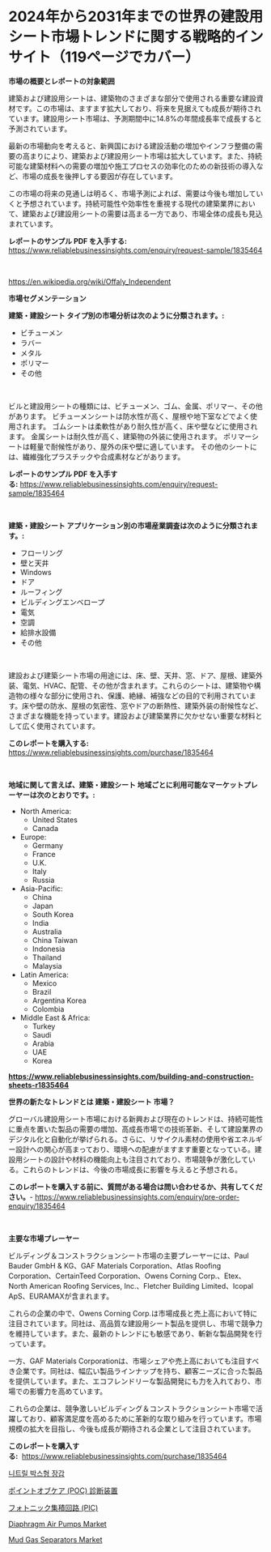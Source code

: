 <p><h1>2024年から2031年までの世界の建設用シート市場トレンドに関する戦略的インサイト（119ページでカバー）</h1></p><p><strong>市場の概要とレポートの対象範囲</strong></p>
<p><p>建築および建設用シートは、建築物のさまざまな部分で使用される重要な建設資材です。この市場は、ますます拡大しており、将来を見据えても成長が期待されています。建設用シート市場は、予測期間中に14.8%の年間成長率で成長すると予測されています。</p><p>最新の市場動向を考えると、新興国における建設活動の増加やインフラ整備の需要の高まりにより、建築および建設用シート市場は拡大しています。また、持続可能な建築材料への需要の増加や施工プロセスの効率化のための新技術の導入など、市場の成長を後押しする要因が存在しています。</p><p>この市場の将来の見通しは明るく、市場予測によれば、需要は今後も増加していくと予想されています。持続可能性や効率性を重視する現代の建築業界において、建築および建設用シートの需要は高まる一方であり、市場全体の成長も見込まれています。</p></p>
<p><strong>レポートのサンプル PDF を入手する:</strong> <a href="https://www.reliablebusinessinsights.com/enquiry/request-sample/1835464">https://www.reliablebusinessinsights.com/enquiry/request-sample/1835464</a></p>
<p>&nbsp;</p>
<p><a href="https://en.wikipedia.org/wiki/Offaly_Independent">https://en.wikipedia.org/wiki/Offaly_Independent</a></p>
<p><strong>市場セグメンテーション</strong></p>
<p><strong>建築・建設シート タイプ別の市場分析は次のように分類されます。:</strong></p>
<p><ul><li>ビチューメン</li><li>ラバー</li><li>メタル</li><li>ポリマー</li><li>その他</li></ul></p>
<p>&nbsp;</p>
<p><p>ビルと建設用シートの種類には、ビチューメン、ゴム、金属、ポリマー、その他があります。 ビチューメンシートは防水性が高く、屋根や地下室などでよく使用されます。 ゴムシートは柔軟性があり耐久性が高く、床や壁などに使用されます。 金属シートは耐久性が高く、建築物の外装に使用されます。 ポリマーシートは軽量で耐候性があり、屋外の床や壁に適しています。 その他のシートには、繊維強化プラスチックや合成素材などがあります。</p></p>
<p><strong>レポートのサンプル PDF を入手する:</strong>&nbsp;<a href="https://www.reliablebusinessinsights.com/enquiry/request-sample/1835464">https://www.reliablebusinessinsights.com/enquiry/request-sample/1835464</a></p>
<p>&nbsp;</p>
<p><strong> 建築・建設シート アプリケーション別の市場産業調査は次のように分類されます。:</strong></p>
<p><ul><li>フローリング</li><li>壁と天井</li><li>Windows</li><li>ドア</li><li>ルーフィング</li><li>ビルディングエンベロープ</li><li>電気</li><li>空調</li><li>給排水設備</li><li>その他</li></ul></p>
<p>&nbsp;</p>
<p><p>建設および建築シート市場の用途には、床、壁、天井、窓、ドア、屋根、建築外装、電気、HVAC、配管、その他が含まれます。これらのシートは、建築物や構造物の様々な部分に使用され、保護、絶縁、補強などの目的で利用されています。床や壁の防水、屋根の気密性、窓やドアの断熱性、建築外装の耐候性など、さまざまな機能を持っています。建設および建築業界に欠かせない重要な材料として広く使用されています。</p></p>
<p><strong>このレポートを購入する:</strong>&nbsp; <a href="https://www.reliablebusinessinsights.com/purchase/1835464">https://www.reliablebusinessinsights.com/purchase/1835464</a></p>
<p>&nbsp;</p>
<p><strong>地域に関して言えば、建築・建設シート 地域ごとに利用可能なマーケットプレーヤーは次のとおりです。:</strong></p>
<p><ul>
    <li>
        North America:
        <ul>
            <li>United States</li>
            <li>Canada</li>
        </ul>
    </li>
    <li>
        Europe:
        <ul>
            <li>Germany</li>
            <li>France</li>
            <li>U.K.</li>
            <li>Italy</li>
            <li>Russia</li>
        </ul>
    </li>
    <li>
        Asia-Pacific:
        <ul>
            <li>China</li>
            <li>Japan</li>
            <li>South Korea</li>
            <li>India</li>
            <li>Australia</li>
            <li>China Taiwan</li>
            <li>Indonesia</li>
            <li>Thailand</li>
            <li>Malaysia</li>
        </ul>
    </li>
    <li>
        Latin America:
        <ul>
            <li>Mexico</li>
            <li>Brazil</li>
            <li>Argentina Korea</li>
            <li>Colombia</li>
        </ul>
    </li>
    <li>
        Middle East & Africa:
        <ul>
            <li>Turkey</li>
            <li>Saudi</li>
            <li>Arabia</li>
            <li>UAE</li>
            <li>Korea</li>
        </ul>
    </li>
    </ul></p>
<p><strong><a href="https://www.reliablebusinessinsights.com/building-and-construction-sheets-r1835464">https://www.reliablebusinessinsights.com/building-and-construction-sheets-r1835464</a></strong>&nbsp;</p>
<p><strong>世界の新たなトレンドとは 建築・建設シート 市場？</strong></p>
<p><p>グローバル建設用シート市場における新興および現在のトレンドは、持続可能性に重点を置いた製品の需要の増加、高成長市場での技術革新、そして建設業界のデジタル化と自動化が挙げられる。さらに、リサイクル素材の使用や省エネルギー設計への関心が高まっており、環境への配慮がますます重要となっている。建設用シートの設計や材料の機能向上も注目されており、市場競争が激化している。これらのトレンドは、今後の市場成長に影響を与えると予想される。</p></p>
<p><strong>このレポートを購入する前に、質問がある場合は問い合わせるか、共有してください。</strong>- <a href="https://www.reliablebusinessinsights.com/enquiry/pre-order-enquiry/1835464">https://www.reliablebusinessinsights.com/enquiry/pre-order-enquiry/1835464</a></p>
<p>&nbsp;</p>
<p><strong>主要な市場プレーヤー</strong></p>
<p><p>ビルディング＆コンストラクションシート市場の主要プレーヤーには、Paul Bauder GmbH & KG、GAF Materials Corporation、Atlas Roofing Corporation、CertainTeed Corporation、Owens Corning Corp.、Etex、North American Roofing Services, Inc.、Fletcher Building Limited、Icopal ApS、EURAMAXが含まれます。</p><p>これらの企業の中で、Owens Corning Corp.は市場成長と売上高において特に注目されています。同社は、高品質な建設用シート製品を提供し、市場で競争力を維持しています。また、最新のトレンドにも敏感であり、斬新な製品開発を行っています。</p><p>一方、GAF Materials Corporationは、市場シェアや売上高においても注目すべき企業です。同社は、幅広い製品ラインナップを持ち、顧客ニーズに合った製品を提供しています。また、エコフレンドリーな製品開発にも力を入れており、市場での影響力を高めています。</p><p>これらの企業は、競争激しいビルディング＆コンストラクションシート市場で活躍しており、顧客満足度を高めるために革新的な取り組みを行っています。市場規模の拡大を目指し、今後も成長が期待される企業として注目されています。</p></p>
<p><strong>このレポートを購入する:</strong>&nbsp;&nbsp;<a href="https://www.reliablebusinessinsights.com/purchase/1835464">https://www.reliablebusinessinsights.com/purchase/1835464</a></p>
<p><p><a href="https://github.com/nuekbpymrrz5/Market-Research-Report-List-2/blob/main/3777223172629.md">니트릴 박스형 장갑</a></p><p><a href="https://github.com/DanykaKilback/Market-Research-Report-List-1/blob/main/8363006160500.md">ポイントオブケア (POC) 診断装置</a></p><p><a href="https://github.com/mohamedbakry57/Market-Research-Report-List-4/blob/main/5227124160501.md">フォトニック集積回路 (PIC)</a></p><p><a href="https://github.com/niyotibauri9/Market-Research-Report-List-1/blob/main/diaphragm-air-pumps-market.md">Diaphragm Air Pumps Market</a></p><p><a href="https://issuu.com/reportprime-2/docs/mud-gas-separators-market-size-2030.pptx">Mud Gas Separators Market</a></p></p>